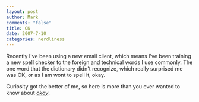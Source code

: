 ```yaml
--- 
layout: post
author: Mark
comments: "false"
title: OK
date: 2007-7-10
categories: nerdliness
---
```

Recently I've been using a new email client, which means I've been training a new spell checker to the foreign and technical words I use commonly.  The one word that the dictionary didn't recognize, which really surprised me was OK, or as I am wont to spell it, okay.

Curiosity got the better of me, so here is more than you ever wanted to know about  <i><a href="http://en.wikipedia.org/wiki/Okay" title="Okay">okay</a></i>.
